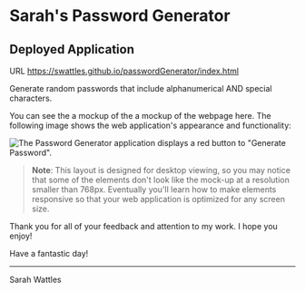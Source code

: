 # Sarah's Password Generator

## Deployed Application
URL https://swattles.github.io/passwordGenerator/index.html 

Generate random passwords that include alphanumerical AND special characters. 

You can see the a mockup of the a mockup of the webpage here. 
The following image shows the web application's appearance and functionality:

![The Password Generator application displays a red button to "Generate Password".](./assets/images/password%20generator%20demo.png)

> **Note**: This layout is designed for desktop viewing, so you may notice that some of the elements don't look like the mock-up at a resolution smaller than 768px. Eventually you'll learn how to make elements responsive so that your web application is optimized for any screen size.

Thank you for all of your feedback and attention to my work. I hope you enjoy! 

Have a fantastic day! 

----------------
Sarah Wattles
